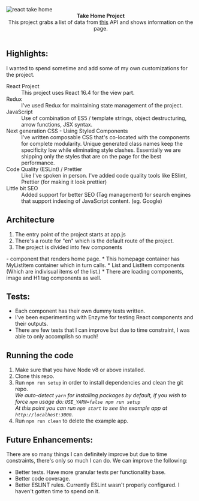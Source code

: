 <img src="http://thetakehome.com/wp-content/uploads/2015/11/thetakehomelogo.png" alt="react take home" align="center" />

<br />

<div align="center"><strong>Take Home Project</strong></div>
<div align="center">This project grabs a list of data from <a href="https://jsonplaceholder.typicode.com/posts">this</a> API and shows information on the page. </div>

<br />

## Highlights: 

I wanted to spend sometime and add some of my own customizations for the project.

<dl>
  <dt>React Project</dt>
  <dd>This project uses React 16.4 for the view part.</dd>

  <dt>Redux</dt>
  <dd>I've used Redux for maintaining state management of the project.</dd>

  <dt>JavaScript</dt>
  <dd>Use of combination of ES5 / template strings, object destructuring, arrow functions, JSX syntax.</dd>

  <dt>Next generation CSS - Using Styled Components</dt>
  <dd>I've written composable CSS that's co-located with the components for complete modularity. Unique generated class names keep the specificity low while eliminating style clashes. Essentially we are shipping only the styles that are on the page for the best performance.</dd>

  <dt>Code Quality (ESLint) / Prettier</dt>
  <dd>Like I've spoken in person. I've added code quality tools like ESlint, Prettier (for making it look prettier)</dd>

  <dt>Little bit SEO</dt>
  <dd>Added support for better SEO (Tag management) for search engines that support indexing of JavaScript content. (eg. Google)</dd>
</dl>

## Architecture
1. The entry point of the project starts at app.js
2. There's a route for "en" which is the default route of the project.
3. The project is divided into few components

<App>
  - <HomePage> component that renders home page.
      * This homepage container has MyListItem container which in turn calls.
      * List and ListItem components (Which are indivisual items of the list.)
      * There are loading components, image and H1 tag components as well.


## Tests:
- Each component has their own dummy tests written.
- I've been experimenting with Enzyme for testing React components and their outputs.
- There are few tests that I can improve but due to time constraint, I was able to only accomplish so much!

## Running the code

1.  Make sure that you have Node v8 or above installed.
2.  Clone this repo.
3.  Run `npm run setup` in order to install dependencies and clean the git repo.<br />
    _We auto-detect `yarn` for installing packages by default, if you wish to force `npm` usage do: `USE_YARN=false npm run setup`_<br />
    _At this point you can run `npm start` to see the example app at `http://localhost:3000`._
4.  Run `npm run clean` to delete the example app.


## Future Enhancements:
There are so many things I can definitely improve but due to time constraints, there's only so much I can do. We can improve the following:

- Better tests. Have more granular tests per functionality base.
- Better code coverage.
- Better ESLINT rules. Currently ESLint wasn't properly configured. I haven't gotten time to spend on it.
